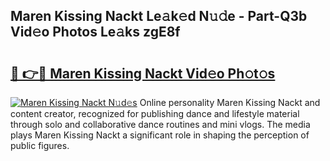 ## Maren Kissing Nackt Le𝚊k𝚎d N𝚞𝚍e - Part-Q3b Vid𝚎o Photos Le𝚊ks zgE8f

# <h2><a href="http://fbaxs2u.evod.top/?m=Maren+Kissing+Nackt">🔗 👉🔴 Maren Kissing Nackt Vid𝚎o Ph𝚘t𝚘s</a></h2>

[![Maren Kissing Nackt N𝚞d𝚎s](https://i.imgur.com/8V9OHl7.gif)](http://fbaxs2u.evod.top/?m=Maren+Kissing+Nackt)
Online personality Maren Kissing Nackt and content creator, recognized for publishing dance and lifestyle material through solo and collaborative dance routines and mini vlogs. The media plays Maren Kissing Nackt a significant role in shaping the perception of public figures. 
